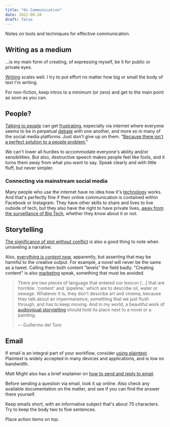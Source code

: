 ```yaml
---
title: "On Communication"
date: 2022-08-28
draft: false
---
```


Notes on tools and techniques for effective communication.

## Writing as a medium

...is my main form of creating,
of expressing myself,
be it for public or private eyes.

[Writing](/writing) scales well.
I try to put effort no matter
how big or small the body of text I'm writing.

For non-fiction, keep intros to a minimum (or zero) and get to the main
point as soon as you can.

## People?

[Talking to people](/public-speaking) can get [frustrating](/frustration),
especially via internet where everyone seems to be in perpetual [debate](/debate)
with one another,
and more so in many of the social media platforms.
Just don't give up on them.
"[Because there isn't a perfect solution to a people problem.](https://seths.blog/2022/11/people-problems-are-complicated-problems/)"

We can't lower all hurdles to accommodate everyone's ability and/or
sensibilities. But also, destructive speech makes people feel like
fools, and it turns them away from what you want to say.
Speak clearly and with little fluff, but never simpler.

### Connecting via mainstream social media

Many people who use the internet have no idea how it's
[technology](/technology) works. And that's perfectly fine if their
online communication is contained within Facebook or Instagram.
They have other skills to share and lives to live outside of tech,
but they also have the right to have private lives,
[away from the surveillance of Big Tech](/infosec), whether they know about it or not.

## Storytelling

[The significance of plot without conflict](https://stilleatingoranges.tumblr.com/post/25153960313/the-significance-of-plot-without-conflict)
is also a good thing to note when unraveling a narrative.

Also, [everything is *content* now](https://www.youtube.com/watch?v=hAtbFwzZp6Y), apparently,
but asserting that may be harmful to the creative output.
For example, a novel will never be the same as a tweet.
Calling them both content "levels" the field badly.
"Creating content" is also [marketing](/mr) speak, something that must
be avoided.

> There are two pieces of language that entered our lexicon [...] that
> are horrible: 'content' and 'pipeline,' which are to describe oil,
> water or sewage. Whatever it is, they don't describe art and cinema,
> because they talk about an impermanence, something that we just flush
> through, and has to keep moving. And in my world, a beautiful work of
> [audiovisual storytelling](/filmmaking) should hold its place next to a novel or a
> painting.
>  
> -- Guillermo del Toro

## Email

If email is an integral part of your workflow,
consider [using plaintext](https://useplaintext.email).
Plaintext is widely accepted in many devices and applications,
and is low on bandwidth.

Matt Might also has a brief explainer on
[how to send and reply to email](http://matt.might.net/articles/how-to-email/).

Before sending a question via email,
look it up online.
Also check any available documentation on the matter,
and see if you can find the answer there yourself.

Keep emails short,
with an informative subject that's about 70 characters.
Try to keep the body two to five sentences.

Place action items on top.


